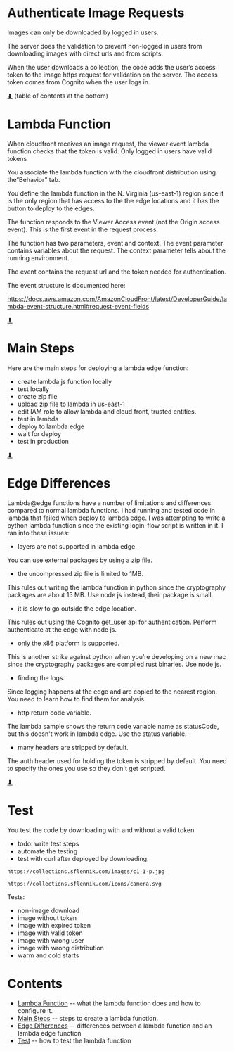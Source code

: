 # Authenticate Image Requests

Images can only be downloaded by logged in users.

The server does the validation to prevent non-logged in users from
downloading images with direct urls and from scripts.

When the user downloads a collection, the code adds the user’s access
token to the image https request for validation on the server. The
access token comes from Cognito when the user logs in.


[⬇](#Contents) (table of contents at the bottom)

# Lambda Function

When cloudfront receives an image request, the viewer event lambda
function checks that the token is valid. Only logged in users have
valid tokens

You associate the lambda function with the cloudfront distribution
using the“Behavior” tab.

You define the lambda function in the N. Virginia (us-east-1) region
since it is the only region that has access to the the edge locations
and it has the button to deploy to the edges.

The function responds to the Viewer Access event (not the Origin
access event).  This is the first event in the request process.

The function has two parameters, event and context.  The event
parameter contains variables about the request. The context parameter
tells about the running environment.

The event contains the request url and the token needed for
authentication.

The event structure is documented here:

https://docs.aws.amazon.com/AmazonCloudFront/latest/DeveloperGuide/lambda-event-structure.html#request-event-fields

[⬇](#Contents)

# Main Steps

Here are the main steps for deploying a lambda edge function:

* create lambda js function locally
* test locally
* create zip file
* upload zip file to lambda in us-east-1
* edit IAM role to allow lambda and cloud front, trusted entities.
* test in lambda
* deploy to lambda edge
* wait for deploy
* test in production

[⬇](#Contents)

# Edge Differences

Lambda@edge functions have a number of limitations and differences
compared to normal lambda functions. I had running and tested code in
lambda that failed when deploy to lambda edge.  I was attempting to
write a python lambda function since the existing login-flow script is
written in it. I ran into these issues:

* layers are not supported in lambda edge.

You can use external packages by using a zip file.

* the uncompressed zip file is limited to 1MB.

This rules out writing the lambda function in python since the
cryptography packages are about 15 MB. Use node js instead, their
package is small.

* it is slow to go outside the edge location.

This rules out using the Cognito get_user api for authentication.
Perform authenticate at the edge with node js.

* only the x86 platform is supported.

This is another strike against python when you’re developing on a new
mac since the cryptography packages are compiled rust binaries. Use
node js.

* finding the logs.

Since logging happens at the edge and are copied to the nearest
region. You need to learn how to find them for analysis.

* http return code variable.

The lambda sample shows the return code variable name as statusCode,
but this doesn't work in lambda edge.  Use the status variable.

* many headers are stripped by default.

The auth header used for holding the token is stripped by default. You
need to specify the ones you use so they don't get scripted.

[⬇](#Contents)

# Test

You test the code by downloading with and without a valid token.

* todo: write test steps
* automate the testing
* test with curl after deployed by downloading:

~~~
https://collections.sflennik.com/images/c1-1-p.jpg

https://collections.sflennik.com/icons/camera.svg
~~~

Tests:

* non-image download
* image without token
* image with expired token
* image with valid token
* image with wrong user
* image with wrong distribution
* warm and cold starts

# Contents

* [Lambda Function](#lambda-function) -- what the lambda function does and how to configure it.
* [Main Steps](#main-steps) -- steps to create a lambda function.
* [Edge Differences](#edge-differences) -- differences between a lambda function and an lambda edge function
* [Test](#test) -- how to test the lambda function
